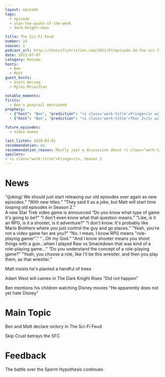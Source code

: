 ```yaml
---
layout: episode
tags:
  - episode
  - stan-lee-quote-of-the-week
  - dark-knight-news 

title: The Sci-Fi Feud
number: 24
season: 1
podcast_url: http://thescifichristian.com/2011/07/episode-24-the-sci-fi-feud/
date: 2011-07-07
category: Review
hosts:
  - Ben
  - Matt
guest_hosts:
  - Scott Herzog
  - Myles McLachlan

notable_moments:
firsts: 
  - Ben's ponytail mentioned
prophecy: 
  - {"host": "Ben", "prediction": "<i class='work-title'>Fringe</i> will not add a third alternate universe", "veracity": true, "comments": "The villain tried to create a third alternate universe, but was unsuccessful"}
  - {"host": "Ben", "prediction": "<i class='work-title'>Thor 2</i> will be terrible", "veracity": true, "comments": "At 66% on Rotten Tomatoes, it's currently the lowest-ranked Marvel movie)"}

future_episodes:
  - Video Games

last_listen: 2018-03-01
recommendation: no
recommendation_reason: Mostly just a discussion about <i class="work-title">Fringe</i>
spoilers:
- <i class="work-title">Fringe</i>, Season 3
---
```

# News
<div class="quote">
  <q class="matt">(joking) We should just start releasing our old episodes over again as new episodes.</q>
  <q class="ben">With new titles.</q>
  <q class="archivist">They said it as a joke, but Matt will start time looping old episodes in Season 2.</q>
</div>

<div class="quote">
  <span class="quote-context is-size-6">A new Star Trek video game is announced</span>
  <q class="ben">Do you know what type of game it's going to be?</q>
  <q class="matt">I don't even know what that question means.</q>
  <q class="ben">Like, is it an RPG, is it a shooter, is it adventure?</q>
  <q class="matt">I don't know. It's probably like Mario Brothers where you just control the guy and go places.</q>
  <q class="ben">Yeah, you're not a video game fan are you?</q>
  <q class="matt">No. I mean, I know RPG means "role-playing gamer".</q>
  <q class="ben">...Oh my God.</q>
  <q class="matt">And I know shooter means you shoot things with a gun...when I played Raw vs Smackdown that was kind of a role-playing game...</q>
  <q class="ben">Do you understand the concept of a role-playing game?</q>
  <q class="matt">Yeah, you choose a role, like I'll be this wrestler, and then you play them, as that wrestler.</q>
</div>

Matt insists he's planted a handful of trees

Adam West will cameo in The Dark Knight Rises <q class="archivist inline">Did not happen</q>

Ben mentions his children watching Disney movies <q class="archivist inline">He apparently does not yet hate Disney</q>



# Main Topic
Ben and Matt declare victory in The Sci-Fi Feud

Skip Crust betrays the SFC 



# Feedback
The battle over the Sperm Hypothesis continues